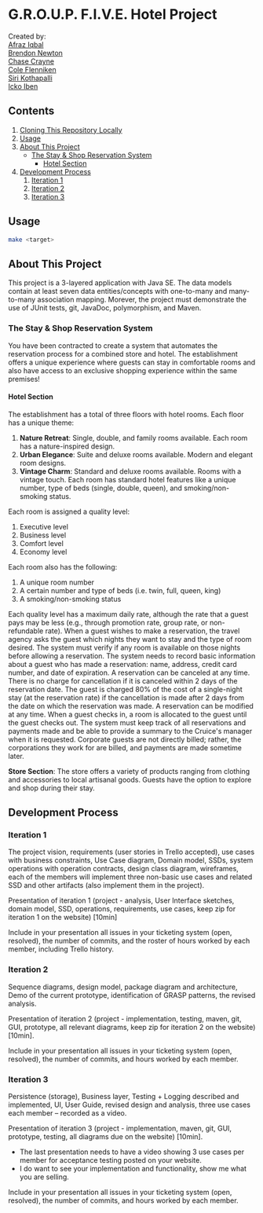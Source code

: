 # G.R.O.U.P. F.I.V.E. Hotel Project

Created by:  
[Afraz Iqbal]()  
[Brendon Newton]()  
[Chase Crayne](https://github.com/Starkrights)  
[Cole Flenniken]()  
[Siri Kothapalli]()  
[Icko Iben](https://github.com/ickoxii)  

## Contents

1. [Cloning This Repository Locally](./Installation.md)
2. [Usage](#usage)
3. [About This Project](#about-this-project)
    * [The Stay & Shop Reservation System](#the-stay-shop-reservation-system)
        * [Hotel Section](#hotel-section)
4. [Development Process](#development-process)
    1. [Iteration 1](#iteration-1)
    2. [Iteration 2](#iteration-2)
    3. [Iteration 3](#iteration-3)

## Usage

```zsh
make <target>
```

## About This Project

This project is a 3-layered application with Java SE. The data models contain 
at least seven data entities/concepts with one-to-many and many-to-many 
association mapping. Morever, the project must demonstrate the use of JUnit 
tests, git, JavaDoc, polymorphism, and Maven.  

### The Stay & Shop Reservation System

You have been contracted to create a system that automates the reservation 
process for a combined store and hotel. The establishment offers a unique 
experience where guests can stay in comfortable rooms and also have access to 
an exclusive shopping experience within the same premises!  

#### Hotel Section

The establishment has a total of three floors with hotel rooms. Each floor has 
a unique theme:  

1. **Nature Retreat**: Single, double, and family rooms available. Each room 
   has a nature-inspired design.
2. **Urban Elegance**: Suite and deluxe rooms available. Modern and elegant 
   room designs.  
3. **Vintage Charm**: Standard and deluxe rooms available. Rooms with a vintage 
   touch. Each room has standard hotel features like a unique number, type of 
   beds (single, double, queen), and smoking/non-smoking status.  

Each room is assigned a quality level:  

1. Executive level
2. Business level
3. Comfort level
4. Economy level  

Each room also has the following:  

1. A unique room number
2. A certain number and type of beds (i.e. twin, full, queen, king)
3. A smoking/non-smoking status  

Each quality level has a maximum daily rate, although the rate that a guest 
pays may be less (e.g., through promotion rate, group rate, or non-refundable 
rate). When a guest wishes to make a reservation, the travel agency asks the 
guest which nights they want to stay and the type of room desired. The system 
must verify if any room is available on those nights before allowing a 
reservation. The system needs to record basic information about a guest who has 
made a reservation: name, address, credit card number, and date of expiration. 
A reservation can be canceled at any time. There is no charge for cancellation 
if it is canceled within 2 days of the reservation date. The guest is charged 
80% of the cost of a single-night stay (at the reservation rate) if the 
cancellation is made after 2 days from the date on which the reservation was 
made. A reservation can be modified at any time. When a guest checks in, a room 
is allocated to the guest until the guest checks out. The system must keep track 
of all reservations and payments made and be able to provide a summary to the 
Cruice's manager when it is requested. Corporate guests are not directly billed; 
rather, the corporations they work for are billed, and payments are made sometime 
later.  

**Store Section**: The store offers a variety of products ranging from clothing 
and accessories to local artisanal goods. Guests have the option to explore and 
shop during their stay.  

## Development Process

### Iteration 1

The project vision, requirements (user stories in Trello accepted), use cases 
with business constraints, Use Case diagram, Domain model, SSDs, system operations 
with operation contracts, design class diagram, wireframes, each of the members 
will implement three non-basic use cases and related SSD and other artifacts 
(also implement them in the project).   

Presentation of iteration 1 (project - analysis, User Interface sketches, domain 
model, SSD, operations, requirements, use cases, keep zip for iteration 1 on the 
website) [10min]   

Include in your presentation all issues in your ticketing system (open, resolved), 
the number of commits, and the roster of hours worked by each member, including 
Trello history.  

### Iteration 2

Sequence diagrams, design model, package diagram and architecture, Demo of the 
current prototype, identification of GRASP patterns, the revised analysis.  

Presentation of iteration 2 (project - implementation, testing, maven, git, GUI, 
prototype, all relevant diagrams, keep zip for iteration 2 on the website) [10min].   

Include in your presentation all issues in your ticketing system (open, resolved), 
the number of commits, and hours worked by each member.   

### Iteration 3

Persistence (storage), Business layer, Testing + Logging described and implemented, 
UI, User Guide, revised design and analysis, three use cases each member – 
recorded as a video.  

Presentation of iteration 3 (project - implementation, maven, git, GUI, prototype, 
testing, all diagrams due on the website) [10min].  

* The last presentation needs to have a video showing 3 use cases per member for 
acceptance testing posted on your website. 
* I do want to see your implementation and functionality, show me what you are selling.  

Include in your presentation all issues in your ticketing system (open, resolved), 
the number of commits, and hours worked by each member.  
